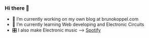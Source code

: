 ### Hi there 👋
- 🔭 I’m currently working on my own blog at brunokoppel.com
- 🌱 I’m currently learning Web developing and Electronic Circuits
- 🎛 I also make Electronic music  --> [Spotify](https://open.spotify.com/artist/5XK2KlEZ95yiEOqE8BcbgE?si=O6LJDkVWTc-bZ6QWzuuuGA)

<!--
**BrunoKoppel/brunokoppel** is a ✨ _special_ ✨ repository because its `README.md` (this file) appears on your GitHub profile.

Here are some ideas to get you started:

- 🔭 I’m currently working on ...
- 🌱 I’m currently learning ...
- 👯 I’m looking to collaborate on ...
- 🤔 I’m looking for help with ...
- 💬 Ask me about ...
- 📫 How to reach me: ...
- 😄 Pronouns: ...
- ⚡ Fun fact: ...
-->
